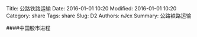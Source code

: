 Title: 公路铁路运输
Date: 2016-01-01 10:20
Modified: 2016-01-01 10:20
Category: share
Tags: share
Slug: D2
Authors: nJcx
Summary: 公路铁路运输


####中国股市进程

